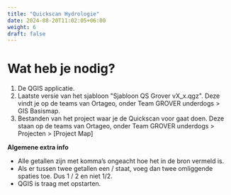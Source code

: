```yaml
---
title: "Quickscan Hydrologie"
date: 2024-08-20T11:02:05+06:00
weight: 6
draft: false
---
```


# Wat heb je nodig?

1. De QGIS applicatie.
2. Laatste versie van het sjabloon "Sjabloon QS Grover vX_x.qgz". Deze vindt je op de teams van Ortageo, onder Team GROVER underdogs > GIS Basismap.
3. Bestanden van het project waar je de Quickscan voor gaat doen. Deze staan op de teams van Ortageo, onder Team GROVER underdogs > Projecten > [Project Map]

**Algemene extra info**
- Alle getallen zijn met komma’s ongeacht hoe het in de bron vermeld is.
- Als er tussen twee getallen een / staat, voeg dan twee omliggende spaties toe. Dus 1 / 2 en niet 1/2.
- QGIS is traag met opstarten.
